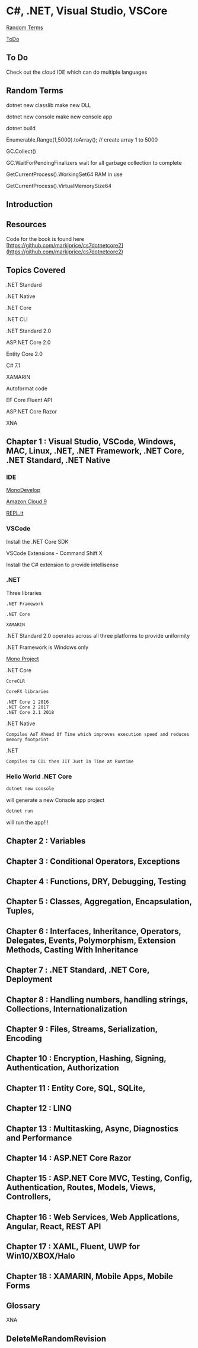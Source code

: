 # C#, .NET, Visual Studio, VSCore #

[Random Terms](#random-terms)

[ToDo](#to-do)

## To Do

Check out the cloud IDE which can do multiple languages

## Random Terms

dotnet new classlib  make new DLL

dotnet new console make new console app

dotnet build

Enumerable.Range(1,5000).toArray();  // create array 1 to 5000

GC.Collect()

GC.WaitForPendingFinalizers  wait for all garbage collection to complete

GetCurrentProcess().WorkingSet64    RAM in use

GetCurrentProcess().VirtualMemorySize64   

## Introduction

## Resources

Code for the book is found here [https://github.com/markjprice/cs7dotnetcore2](https://github.com/markjprice/cs7dotnetcore2)

## Topics Covered

.NET Standard

.NET Native

.NET Core

.NET CLI

.NET Standard 2.0

ASP.NET Core 2.0

Entity Core 2.0

C# 7.1

XAMARIN

Autoformat code

EF Core Fluent API

ASP.NET Core Razor

XNA 

## Chapter 1 : Visual Studio, VSCode, Windows, MAC, Linux, .NET, .NET Framework, .NET Core, .NET Standard, .NET Native

### IDE

[MonoDevelop](http://monodevelop.com)

[Amazon Cloud 9](https://aws.amazon.com/cloud9/?origin=c9io)

[REPL.it](https://repl.it/repls)

### VSCode

Install the .NET Core SDK

VSCode Extensions - Command Shift X

Install the C# extension to provide intellisense

### .NET

Three libraries

	.NET Framework

	.NET Core

	XAMARIN 

.NET Standard 2.0 operates across all three platforms to provide uniformity

.NET Framework is Windows only

[Mono Project](https://www.mono-project.com)

.NET Core

	CoreCLR

	CoreFX libraries

	.NET Core 1 2016
	.NET Core 2 2017
	.NET Core 2.1 2018


.NET Native 

	Compiles AoT Ahead Of Time which improves execution speed and reduces memory footprint

.NET 

	Compiles to CIL then JIT Just In Time at Runtime

### Hello World .NET Core

```bash
dotnet new console
```

will generate a new Console app project

```bash
dotnet run 
```

will run the app!!!



## Chapter 2 : Variables

## Chapter 3 : Conditional Operators, Exceptions

## Chapter 4 : Functions, DRY, Debugging, Testing

## Chapter 5 : Classes, Aggregation, Encapsulation, Tuples, 

## Chapter 6 : Interfaces, Inheritance, Operators, Delegates, Events, Polymorphism, Extension Methods, Casting With Inheritance

## Chapter 7 : .NET Standard, .NET Core, Deployment

## Chapter 8 : Handling numbers, handling strings, Collections, Internationalization

## Chapter 9 : Files, Streams, Serialization, Encoding

## Chapter 10 : Encryption, Hashing, Signing, Authentication, Authorization

## Chapter 11 : Entity Core, SQL, SQLite, 

## Chapter 12 : LINQ

## Chapter 13 : Multitasking, Async, Diagnostics and Performance

## Chapter 14 : ASP.NET Core Razor

## Chapter 15 : ASP.NET Core MVC, Testing, Config, Authentication, Routes, Models, Views, Controllers, 

## Chapter 16 : Web Services, Web Applications, Angular, React, REST API

## Chapter 17 : XAML, Fluent, UWP for Win10/XBOX/Halo

## Chapter 18 : XAMARIN, Mobile Apps, Mobile Forms

## Glossary

XNA

## DeleteMeRandomRevision



